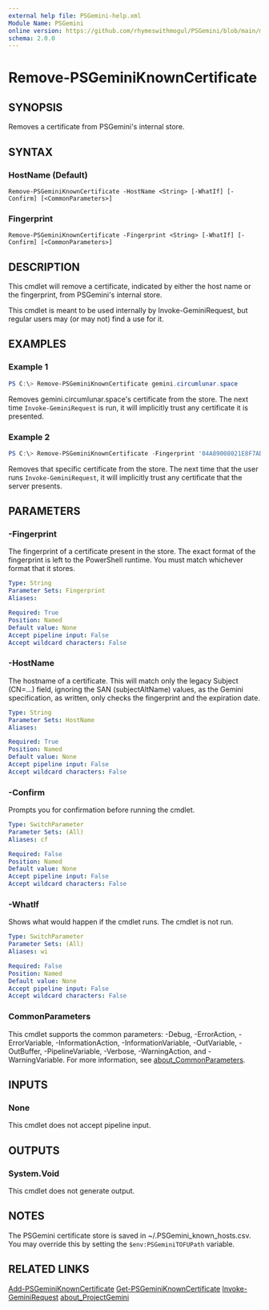 ```yaml
---
external help file: PSGemini-help.xml
Module Name: PSGemini
online version: https://github.com/rhymeswithmogul/PSGemini/blob/main/man/en-US/Remove-PSGeminiKnownCertificate.md
schema: 2.0.0
---
```


# Remove-PSGeminiKnownCertificate

## SYNOPSIS
Removes a certificate from PSGemini's internal store.

## SYNTAX

### HostName (Default)
```
Remove-PSGeminiKnownCertificate -HostName <String> [-WhatIf] [-Confirm] [<CommonParameters>]
```

### Fingerprint
```
Remove-PSGeminiKnownCertificate -Fingerprint <String> [-WhatIf] [-Confirm] [<CommonParameters>]
```

## DESCRIPTION
This cmdlet will remove a certificate, indicated by either the host name or the fingerprint, from PSGemini's internal store.

This cmdlet is meant to be used internally by Invoke-GeminiRequest, but regular users may (or may not) find a use for it.

## EXAMPLES

### Example 1
```powershell
PS C:\> Remove-PSGeminiKnownCertificate gemini.circumlunar.space
```

Removes gemini.circumlunar.space's certificate from the store.  The next time `Invoke-GeminiRequest` is run, it will implicitly trust any certificate it is presented.

### Example 2
```powershell
PS C:\> Remove-PSGeminiKnownCertificate -Fingerprint '04A89008021E8F7AD7C73498D9147CC1D1122858FDB02DE0D50F82491F8CAF7CD525A2B410A20871A6AC7DB75AF7A1CE04C2F6628378108F8D6AB38EB8748D79BD'
```

Removes that specific certificate from the store.  The next time that the user runs `Invoke-GeminiRequest`, it will implicitly trust any certificate that the server presents.

## PARAMETERS

### -Fingerprint
The fingerprint of a certificate present in the store.  The exact format of the fingerprint is left to the PowerShell runtime.  You must match whichever format that it stores.

```yaml
Type: String
Parameter Sets: Fingerprint
Aliases:

Required: True
Position: Named
Default value: None
Accept pipeline input: False
Accept wildcard characters: False
```

### -HostName
The hostname of a certificate.  This will match only the legacy Subject (CN=...) field, ignoring the SAN (subjectAltName) values, as the Gemini specification, as written, only checks the fingerprint and the expiration date.


```yaml
Type: String
Parameter Sets: HostName
Aliases:

Required: True
Position: Named
Default value: None
Accept pipeline input: False
Accept wildcard characters: False
```

### -Confirm
Prompts you for confirmation before running the cmdlet.

```yaml
Type: SwitchParameter
Parameter Sets: (All)
Aliases: cf

Required: False
Position: Named
Default value: None
Accept pipeline input: False
Accept wildcard characters: False
```

### -WhatIf
Shows what would happen if the cmdlet runs. The cmdlet is not run.

```yaml
Type: SwitchParameter
Parameter Sets: (All)
Aliases: wi

Required: False
Position: Named
Default value: None
Accept pipeline input: False
Accept wildcard characters: False
```

### CommonParameters
This cmdlet supports the common parameters: -Debug, -ErrorAction, -ErrorVariable, -InformationAction, -InformationVariable, -OutVariable, -OutBuffer, -PipelineVariable, -Verbose, -WarningAction, and -WarningVariable. For more information, see [about_CommonParameters](http://go.microsoft.com/fwlink/?LinkID=113216).

## INPUTS

### None
This cmdlet does not accept pipeline input.

## OUTPUTS

### System.Void
This cmdlet does not generate output.

## NOTES
The PSGemini certificate store is saved in ~/.PSGemini_known_hosts.csv.  You may override this by setting the `$env:PSGeminiTOFUPath` variable.

## RELATED LINKS

[Add-PSGeminiKnownCertificate]()
[Get-PSGeminiKnownCertificate]()
[Invoke-GeminiRequest]()
[about_ProjectGemini]()